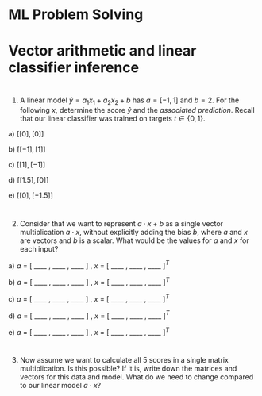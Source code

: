 # ML Problem Solving
# Vector arithmetic and linear classifier inference

#

1. A linear model $\hat{y} = a_1 x_1 + a_2 x_2 + b$ has $a = [-1, 1]$ and $b = 2$. For the following $x$, determine the score $\hat{y}$ and the *associated prediction*. Recall that our linear classifier was trained on targets $t \in \{0,1\}$.

a) $[[0],[0]]$

b) $[[-1],[1]]$

c) $[[1],[-1]]$

d) $[[1.5],[0]]$

e) $[[0],[-1.5]]$

#

2. Consider that we want to represent $a \cdot x+b$ as a single vector multiplication $a \cdot x$, without explicitly adding the bias $b$, where $a$ and $x$ are vectors and $b$ is a scalar. What would be the values for $a$ and $x$ for each input?

a) $a$ = [ ____ , ____ , ____ ] , $x$ = [ ____ , ____ , ____ ]$^T$

b) $a$ = [ ____ , ____ , ____ ] , $x$ = [ ____ , ____ , ____ ]$^T$

c) $a$ = [ ____ , ____ , ____ ] , $x$ = [ ____ , ____ , ____ ]$^T$

d) $a$ = [ ____ , ____ , ____ ] , $x$ = [ ____ , ____ , ____ ]$^T$

e) $a$ = [ ____ , ____ , ____ ] , $x$ = [ ____ , ____ , ____ ]$^T$

#

3. Now assume we want to calculate all 5 scores in a single matrix multiplication. Is this possible? If it is, write down the matrices and vectors for this data and model. What do we need to change compared to our linear model $a \cdot x$?

#

